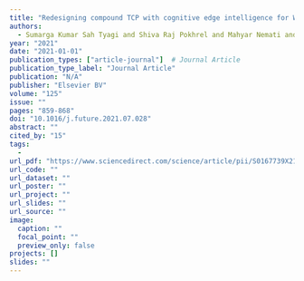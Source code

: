 ```yaml
---
title: "Redesigning compound TCP with cognitive edge intelligence for WiFi-based IoT"
authors:
  - Sumarga Kumar Sah Tyagi and Shiva Raj Pokhrel and Mahyar Nemati and Deepak Kumar Jain and Gang Li and Jinho Choi
year: "2021"
date: "2021-01-01"
publication_types: ["article-journal"]  # Journal Article
publication_type_label: "Journal Article"
publication: "N/A"
publisher: "Elsevier BV"
volume: "125"
issue: ""
pages: "859-868"
doi: "10.1016/j.future.2021.07.028"
abstract: ""
cited_by: "15"
tags:
  - 
url_pdf: "https://www.sciencedirect.com/science/article/pii/S0167739X21002909"
url_code: ""
url_dataset: ""
url_poster: ""
url_project: ""
url_slides: ""
url_source: ""
image:
  caption: ""
  focal_point: ""
  preview_only: false
projects: []
slides: ""
---
```

